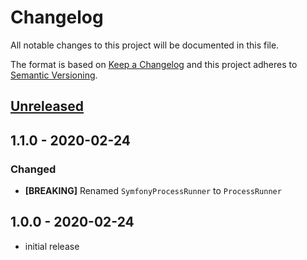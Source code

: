 # Changelog

All notable changes to this project will be documented in this file.

The format is based on [Keep a Changelog](http://keepachangelog.com/en/1.0.0/)
and this project adheres to [Semantic Versioning](http://semver.org/spec/v2.0.0.html).

## [Unreleased]

## 1.1.0 - 2020-02-24

### Changed

- **[BREAKING]** Renamed `SymfonyProcessRunner` to `ProcessRunner`

## 1.0.0 - 2020-02-24

- initial release

[Unreleased]: https://github.com/kodekeep/process-runner/compare/master...develop
